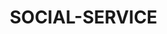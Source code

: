 # SOCIAL-SERVICE
<!DOCTYPE html>
<html lang="en">

<head>
    <meta charset="UTF-8">
    <meta http-equiv="X-UA-Compatible" content="IE=edge">
    <meta name="viewport" content="width=device-width, initial-scale=1.0">
    <title>Document</title>
    <style>
        * {
            margin: 0;
            padding: 0;
            box-sizing: border-box;
        }

        .menu-bar {
            text-align: center;
            background: linear-gradient(180deg, rgba(0, 0, 0, 0) calc(50% - 5px), rgba(192, 192, 192, 1) calc(60%), rgba(0, 0, 0, 0) 50%);
        }

        .menu-bar ul {
            display: inline-flex;
            list-style: none;
        }

        .menu-bar ul li {
            width: 170px;
            margin: 15px;
            padding: 15px;
        }

        .menu-bar ul li a {
            text-decoration: none;
            color: black;
        }

        .menu-bar ul li a:hover {
            border: 1px solid black;
            border-radius: 3px;
        }

        .sub-menu {
            display: none;
        }

        .menu-bar ul li:hover .sub-menu {
            display: block;
            position: absolute;
            background: white;
            margin-top: 15px;
            margin-left: -15px;
        }

        .menu-bar ul li:hover .sub-menu ul {
            display: block;
            margin: 10px;
        }

        .menu-bar ul li:hover .sub-menu ul li {
            width: 150px;
            padding: 10px;
            border-bottom: 1px dotted whitesmoke;
            background: transparent;
            border-radius: 0;
            text-align: left;
        }

        .menu-bar ul li:hover .sub-menu ul li:last-child {
            border-bottom: none;
        }

        .menu-bar ul li:hover .sub-menu ul li a:hover {
            color: black;
        }

        .sub-menu-1 {
            display: none;
        }

        .hover-me:hover .sub-menu-1 {
            display: block;
            position: absolute;
            margin-top: -40px;
            margin-left: 140px;
            background: lightgray;

        }

        .img {
            float: right;
            width: 40%;
        }

        .img img {
            height: auto;
            width: 100%;
            padding-right: 2%;
            padding-top: 10%;
            box-shadow: 2px 5px lightgray;
        }

        .registration-form {

            width: 250px;
            height: 350px;
            position: absolute;
            border: 2px;
            border-style: solid;
            background-color: rgba(0, 0, 0, 0.5);
            box-shadow: 2px 2px 15px rgba(0, 0, 0, 0.3);
            color: #fff;
        }

        .registration-form h2 {
            text-align: center;
            font-family: 'Oswald', sans-serif;
            padding: 20px;
        }

        form .ok {
            margin: 40px;
        }

        label {
            cursor: pointer;
            font-family: sans-serif;
            font-size: 18px;
            font-style: normal;
        }

        input .name {
            width: 300px;
            border: 1px solid #ddd;
            border-radius: 3px;
            outline: 0;
            padding: 7px;
            background-color: #fff;
            box-shadow: inset 1px 1px 5px rgba(0, 0, 0, 0.3);
        }

        .submit {
            width: 200px;
            padding: 7px;
            font-size: 27px;
            font-family: sans-serif;
            font-weight: 600;
            border: none;
            border-radius: 3px;

            color: #fff;
            cursor: pointer;

            margin-bottom: 20px;
        }
    </style>
</head>

<body>
    <div id="mouse">
        <h1>social services</h1>
    </div>
    <div class="menu-bar">
        <ul>
            <li><a href="#">HOME</a></li>
            <li><a href="#">CATEGORY</a>
                <div class="sub-menu">
                    <ul>
                        <li class="hover-me"><a href="#">government schemes</a>
                            <div class="sub-menu-1">
                                <ul>
                                    <li><a href="tut94.html">MGNREGA</a></li>
                                    <li><a href="tut95.html">NRLM</a></li>
                                    <li><a href="tut101.html">SGSY</a></li>
                                    <li><a href="tut96.html">NRHM</a></li>
                                    <li><a href="tut97.html">SSA</a></li>
                                    <li><a href="tut98.html">MDM</a></li>
                                    <li><a href="tut99.html">NBA</a></li>
                                    <li><a href="tut100.html">NHM</a></li>
                                </ul>

                            </div>


                        </li>

                    </ul>
                </div>
            </li>
            <li><a href="tut102.html">WHY TO JOIN US ?</a></li>
            <li><a href="#">LOGIN</a></li>
        </ul>
    </div>
    <div class="img">
        <img src="p2.jpg">
    </div>
    <div class="registration-form">
        <h2>register now</h2>
        <form id="ok" method="post">
            <label> name :</label>
            <br>
            <input type="text" name="fname" id="name" placeholder="enter your full name">
            <br><br>
            <label> email id :</label>
            <br>
            <input type="text" name="fname" id="email id" placeholder="enter your valid email id">
            <br><br>
            <label> phone no. : </label>
            <br>
            <input type="text" name="phone" id="name" placeholder="enter your phone no.">
            <br><br>
            <label> gender : </label>
            <br>
            &nbsp;&nbsp;&nbsp;
            <input type="radio" name="gender" id="male">
            &nbsp;
            <span id="male">male</span>
            &nbsp;&nbsp;&nbsp;&nbsp;
            <input type="radio" name="gender" id="female">
            &nbsp;
            <span id="female">female</span>
            <br><br>
            <input type="submit" value="submit" name="submit" id="submit">

        </form>

    </div>



</body>

</html>
